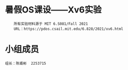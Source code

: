 # 暑假OS课设——Xv6实验
        所有实验材料源于 MIT 6.S081/Fall 2021
        URL：https://pdos.csail.mit.edu/6.828/2021/xv6.html
# 小组成员
    组长：陈甫彬  2253715

